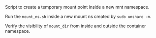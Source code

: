 Script to create a temporary mount point inside a new mnt namespace.

Run the `mount_ns.sh` inside a new mount ns created by `sudo unshare -m`.

Verify the visibility of `mount_dir` from inside and outside the container namespace.
